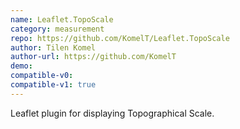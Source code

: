 ```yaml
---
name: Leaflet.TopoScale
category: measurement
repo: https://github.com/KomelT/Leaflet.TopoScale
author: Tilen Komel
author-url: https://github.com/KomelT
demo:
compatible-v0:
compatible-v1: true
---
```


Leaflet plugin for displaying Topographical Scale.
